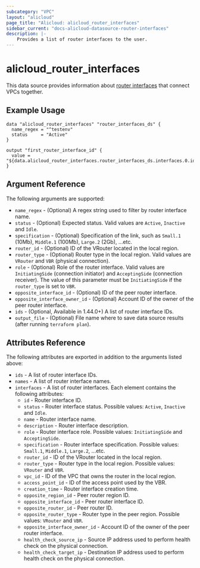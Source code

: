 ```yaml
---
subcategory: "VPC"
layout: "alicloud"
page_title: "Alicloud: alicloud_router_interfaces"
sidebar_current: "docs-alicloud-datasource-router-interfaces"
description: |-
    Provides a list of router interfaces to the user.
---
```


# alicloud\_router\_interfaces

This data source provides information about [router interfaces](https://www.alibabacloud.com/help/doc-detail/52412.htm)
that connect VPCs together.

## Example Usage

```
data "alicloud_router_interfaces" "router_interfaces_ds" {
  name_regex = "^testenv"
  status     = "Active"
}

output "first_router_interface_id" {
  value = "${data.alicloud_router_interfaces.router_interfaces_ds.interfaces.0.id}"
}
```

## Argument Reference

The following arguments are supported:

* `name_regex` - (Optional) A regex string used to filter by router interface name.
* `status` - (Optional) Expected status. Valid values are `Active`, `Inactive` and `Idle`.
* `specification` - (Optional) Specification of the link, such as `Small.1` (10Mb), `Middle.1` (100Mb), `Large.2` (2Gb), ...etc.
* `router_id` - (Optional) ID of the VRouter located in the local region.
* `router_type` - (Optional) Router type in the local region. Valid values are `VRouter` and `VBR` (physical connection).
* `role` - (Optional) Role of the router interface. Valid values are `InitiatingSide` (connection initiator) and 
  `AcceptingSide` (connection receiver). The value of this parameter must be `InitiatingSide` if the `router_type` is set to `VBR`.
* `opposite_interface_id` - (Optional) ID of the peer router interface.
* `opposite_interface_owner_id` - (Optional) Account ID of the owner of the peer router interface.
* `ids` - (Optional, Available in 1.44.0+) A list of router interface IDs.
* `output_file` - (Optional) File name where to save data source results (after running `terraform plan`).

## Attributes Reference

The following attributes are exported in addition to the arguments listed above:

* `ids` - A list of router interface IDs.
* `names` - A list of router interface names.
* `interfaces` - A list of router interfaces. Each element contains the following attributes:
  * `id` - Router interface ID.
  * `status` - Router interface status. Possible values: `Active`, `Inactive` and `Idle`.
  * `name` - Router interface name.
  * `description` - Router interface description.
  * `role` - Router interface role. Possible values: `InitiatingSide` and `AcceptingSide`.
  * `specification` - Router interface specification. Possible values: `Small.1`, `Middle.1`, `Large.2`, ...etc.
  * `router_id` - ID of the VRouter located in the local region.
  * `router_type` - Router type in the local region. Possible values: `VRouter` and `VBR`.
  * `vpc_id` - ID of the VPC that owns the router in the local region.
  * `access_point_id` - ID of the access point used by the VBR.
  * `creation_time` - Router interface creation time.
  * `opposite_region_id` - Peer router region ID.
  * `opposite_interface_id` - Peer router interface ID.
  * `opposite_router_id` - Peer router ID.
  * `opposite_router_type` - Router type in the peer region. Possible values: `VRouter` and `VBR`.
  * `opposite_interface_owner_id` - Account ID of the owner of the peer router interface.
  * `health_check_source_ip` - Source IP address used to perform health check on the physical connection.
  * `health_check_target_ip` - Destination IP address used to perform health check on the physical connection.
